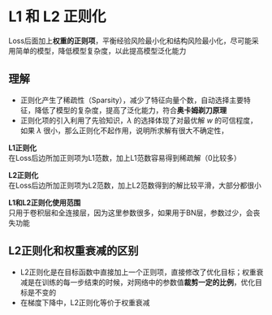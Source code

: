 # L1 和 L2 正则化

Loss后面加上**权重的正则项**，平衡经验风险最小化和结构风险最小化，尽可能采用简单的模型，降低模型复杂度，以此提高模型泛化能力

## 理解

- 正则化产生了稀疏性（Sparsity），减少了特征向量个数，自动选择主要特征，降低了模型的复杂度，提高了泛化能力，符合**奥卡姆剃刀原理**
- 正则化项的引入利用了先验知识，$\lambda$ 的选择体现了对最优解 $w$ 的可信程度，如果 $\lambda$ 很小，那么正则化不起作用，说明所求解有很大不确定性，

**L1正则化**  
在Loss后边所加正则项为L1范数，加上L1范数容易得到稀疏解（0比较多）

**L2正则化**  
在Loss后边所加正则项为L2范数，加上L2范数得到的解比较平滑，大部分都很小

**L1和L2正则化使用范围**  
只用于卷积层和全连接层，因为这里参数很多，如果用于BN层，参数过少，会丧失功能

## L2正则化和权重衰减的区别

- L2正则化是在目标函数中直接加上一个正则项，直接修改了优化目标；权重衰减是在训练的每一步结束的时候，对网络中的参数值**裁剪一定的比例**，优化目标是不变的
- 在梯度下降中，L2正则化等价于权重衰减
